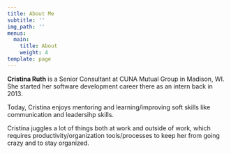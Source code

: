 ```yaml
---
title: About Me
subtitle: ''
img_path: ''
menus:
  main:
    title: About
    weight: 4
template: page
---
```


**Cristina Ruth** is a Senior Consultant at CUNA Mutual Group in Madison, WI. She started her software development career there as an intern back in 2013.

Today, Cristina enjoys mentoring and learning/improving soft skills like communication and leadersihp skills.

Cristina juggles a lot of things both at work and outside of work, which requires productivity/organization tools/processes to keep her from going crazy and to stay organized.
